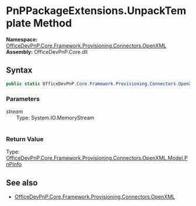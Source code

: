 # PnPPackageExtensions.UnpackTemplate Method  
**Namespace:** [OfficeDevPnP.Core.Framework.Provisioning.Connectors.OpenXML](OfficeDevPnP.Core.Framework.Provisioning.Connectors.OpenXML.md)  
**Assembly:** OfficeDevPnP.Core.dll  
## Syntax
```C#
public static OfficeDevPnP.Core.Framework.Provisioning.Connectors.OpenXML.Model.PnPInfo UnpackTemplate(MemoryStream stream)
```
### Parameters
*stream*  
&emsp;&emsp;Type: System.IO.MemoryStream  
&emsp;&emsp;  
  
### Return Value
Type: [OfficeDevPnP.Core.Framework.Provisioning.Connectors.OpenXML.Model.PnPInfo](OfficeDevPnP.Core.Framework.Provisioning.Connectors.OpenXML.Model.PnPInfo.md)  

## See also
- [OfficeDevPnP.Core.Framework.Provisioning.Connectors.OpenXML](OfficeDevPnP.Core.Framework.Provisioning.Connectors.OpenXML.md)

